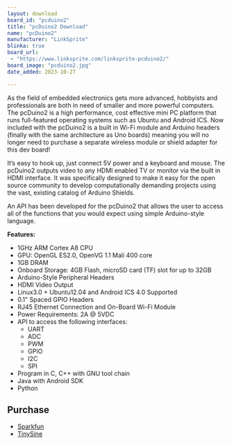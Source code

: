 ```yaml
---
layout: download
board_id: "pcduino2"
title: "pcDuino2 Download"
name: "pcDuino2"
manufacturer: "LinkSprite"
blinka: true
board_url:
 - "https://www.linksprite.com/linksprite-pcduino2/"
board_image: "pcduino2.jpg"
date_added: 2023-10-27

---
```


As the field of embedded electronics gets more advanced, hobbyists and professionals are both in need of smaller and more powerful computers. The pcDuino2 is a high performance, cost effective mini PC platform that runs full-featured operating systems such as Ubuntu and Android ICS. Now included with the pcDuino2 is a built in Wi-Fi module and Arduino headers (finally with the same architecture as Uno boards) meaning you will no longer need to purchase a separate wireless module or shield adapter for this dev board!

It’s easy to hook up, just connect 5V power and a keyboard and mouse. The pcDuino2 outputs video to any HDMI enabled TV or monitor via the built in HDMI interface. It was specifically designed to make it easy for the open source community to develop computationally demanding projects using the vast, existing catalog of Arduino Shields.

An API has been developed for the pcDuino2 that allows the user to access all of the functions that you would expect using simple Arduino-style language.

**Features:**

- 1GHz ARM Cortex A8 CPU
- GPU: OpenGL ES2.0, OpenVG 1.1 Mali 400 core
- 1GB DRAM
- Onboard Storage: 4GB Flash, microSD card (TF) slot for up to 32GB
- Arduino-Style Peripheral Headers
- HDMI Video Output
- Linux3.0 + Ubuntu12.04 and Android ICS 4.0 Supported
- 0.1" Spaced GPIO Headers
- RJ45 Ethernet Connection and On-Board Wi-Fi Module
- Power Requirements: 2A @ 5VDC
- API to access the following interfaces:
  - UART
  - ADC
  - PWM
  - GPIO
  - I2C
  - SPI
- Program in C, C++ with GNU tool chain
- Java with Android SDK
- Python

## Purchase
* [Sparkfun](https://www.sparkfun.com/products/retired/12749)
* [TinySine](https://www.tinyosshop.com/Pcduino2)
